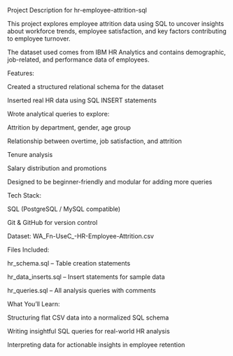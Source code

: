 Project Description for hr-employee-attrition-sql

This project explores employee attrition data using SQL to uncover insights about workforce trends, employee satisfaction, and key factors contributing to employee turnover.

The dataset used comes from IBM HR Analytics and contains demographic, job-related, and performance data of employees.

Features:

Created a structured relational schema for the dataset

Inserted real HR data using SQL INSERT statements

Wrote analytical queries to explore:

Attrition by department, gender, age group

Relationship between overtime, job satisfaction, and attrition

Tenure analysis

Salary distribution and promotions

Designed to be beginner-friendly and modular for adding more queries

Tech Stack:

SQL (PostgreSQL / MySQL compatible)

Git & GitHub for version control

Dataset: WA_Fn-UseC_-HR-Employee-Attrition.csv

Files Included: 

hr_schema.sql – Table creation statements

hr_data_inserts.sql – Insert statements for sample data

hr_queries.sql – All analysis queries with comments

What You’ll Learn:

Structuring flat CSV data into a normalized SQL schema

Writing insightful SQL queries for real-world HR analysis

Interpreting data for actionable insights in employee retention